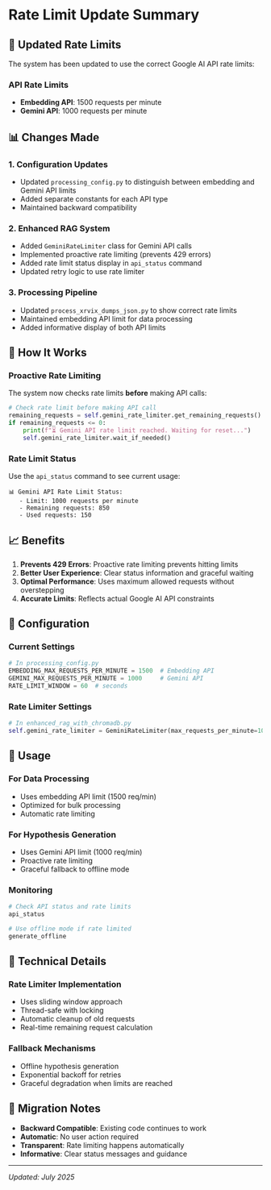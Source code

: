 # Rate Limit Update Summary

## 🔄 Updated Rate Limits

The system has been updated to use the correct Google AI API rate limits:

### **API Rate Limits**
- **Embedding API**: 1500 requests per minute
- **Gemini API**: 1000 requests per minute

## 📊 Changes Made

### 1. **Configuration Updates**
- Updated `processing_config.py` to distinguish between embedding and Gemini API limits
- Added separate constants for each API type
- Maintained backward compatibility

### 2. **Enhanced RAG System**
- Added `GeminiRateLimiter` class for Gemini API calls
- Implemented proactive rate limiting (prevents 429 errors)
- Added rate limit status display in `api_status` command
- Updated retry logic to use rate limiter

### 3. **Processing Pipeline**
- Updated `process_xrvix_dumps_json.py` to show correct rate limits
- Maintained embedding API limit for data processing
- Added informative display of both API limits

## 🚀 How It Works

### **Proactive Rate Limiting**
The system now checks rate limits **before** making API calls:

```python
# Check rate limit before making API call
remaining_requests = self.gemini_rate_limiter.get_remaining_requests()
if remaining_requests <= 0:
    print(f"⏳ Gemini API rate limit reached. Waiting for reset...")
    self.gemini_rate_limiter.wait_if_needed()
```

### **Rate Limit Status**
Use the `api_status` command to see current usage:

```
📊 Gemini API Rate Limit Status:
   - Limit: 1000 requests per minute
   - Remaining requests: 850
   - Used requests: 150
```

## 📈 Benefits

1. **Prevents 429 Errors**: Proactive rate limiting prevents hitting limits
2. **Better User Experience**: Clear status information and graceful waiting
3. **Optimal Performance**: Uses maximum allowed requests without overstepping
4. **Accurate Limits**: Reflects actual Google AI API constraints

## 🔧 Configuration

### **Current Settings**
```python
# In processing_config.py
EMBEDDING_MAX_REQUESTS_PER_MINUTE = 1500  # Embedding API
GEMINI_MAX_REQUESTS_PER_MINUTE = 1000     # Gemini API
RATE_LIMIT_WINDOW = 60  # seconds
```

### **Rate Limiter Settings**
```python
# In enhanced_rag_with_chromadb.py
self.gemini_rate_limiter = GeminiRateLimiter(max_requests_per_minute=1000)
```

## 🎯 Usage

### **For Data Processing**
- Uses embedding API limit (1500 req/min)
- Optimized for bulk processing
- Automatic rate limiting

### **For Hypothesis Generation**
- Uses Gemini API limit (1000 req/min)
- Proactive rate limiting
- Graceful fallback to offline mode

### **Monitoring**
```bash
# Check API status and rate limits
api_status

# Use offline mode if rate limited
generate_offline
```

## 📝 Technical Details

### **Rate Limiter Implementation**
- Uses sliding window approach
- Thread-safe with locking
- Automatic cleanup of old requests
- Real-time remaining request calculation

### **Fallback Mechanisms**
- Offline hypothesis generation
- Exponential backoff for retries
- Graceful degradation when limits are reached

## 🔄 Migration Notes

- **Backward Compatible**: Existing code continues to work
- **Automatic**: No user action required
- **Transparent**: Rate limiting happens automatically
- **Informative**: Clear status messages and guidance

---

*Updated: July 2025* 